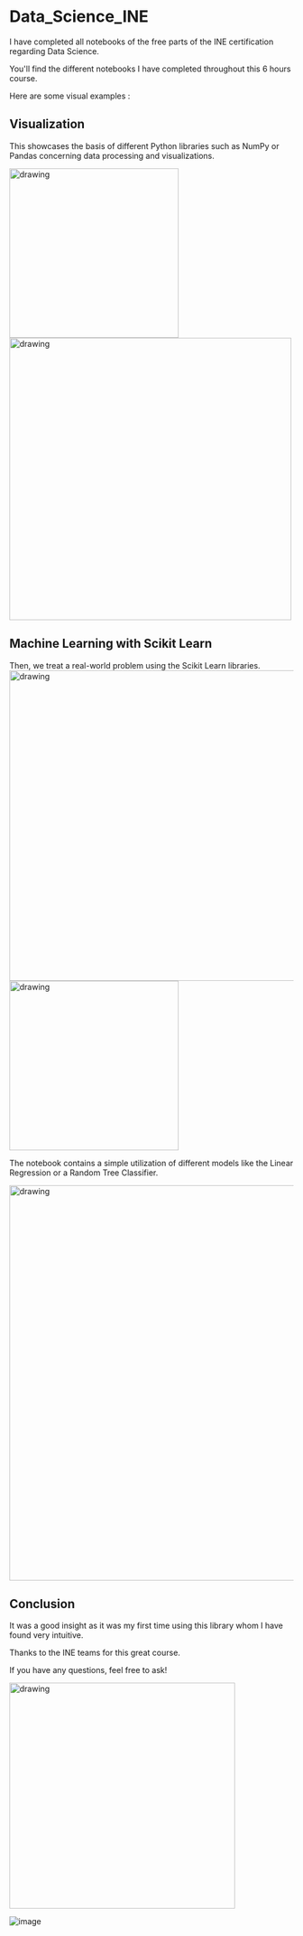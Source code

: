 # Data_Science_INE
I have completed all notebooks of the free parts of the INE certification regarding Data Science. 

You'll find the different notebooks I have completed throughout this 6 hours course.

Here are some visual examples :

## Visualization
This showcases the basis of different Python libraries such as NumPy or Pandas concerning data processing and visualizations.

<img src=https://user-images.githubusercontent.com/51094403/136029303-13d3f3e9-7661-469b-95a9-752aea27089b.png alt="drawing" width="300"/>
<img src=https://user-images.githubusercontent.com/51094403/136029412-d0396796-5856-486e-9c7f-8919aba69deb.png alt="drawing" width="500"/>

## Machine Learning with Scikit Learn
Then, we treat a real-world problem using the Scikit Learn libraries. 
<img src=https://user-images.githubusercontent.com/51094403/136031623-c0f79b63-f856-4a35-b1f1-d6df0c6ce148.png alt="drawing" width="550"/>
<img src=https://user-images.githubusercontent.com/51094403/136031734-3fd924fa-c717-49fc-8d6e-3f164762a31b.png alt="drawing" width="300"/>

The notebook contains a simple utilization of different models like the Linear Regression or a Random Tree Classifier.

<img src=https://user-images.githubusercontent.com/51094403/136031904-31bb6b57-1ea2-4639-92e9-bf89d501e41f.png alt="drawing" width="700"/>

## Conclusion 

It was a good insight as it was my first time using this library whom I have found very intuitive.

Thanks to the INE teams for this great course. 

If you have any questions, feel free to ask! 


<img src=https://user-images.githubusercontent.com/51094403/136016292-228718c9-51b8-4edf-a733-c0962cd2e12f.png alt="drawing" width="400"/>

![image](https://user-images.githubusercontent.com/51094403/136015286-069e7a0f-1428-47a9-ba06-400d28830220.png)
